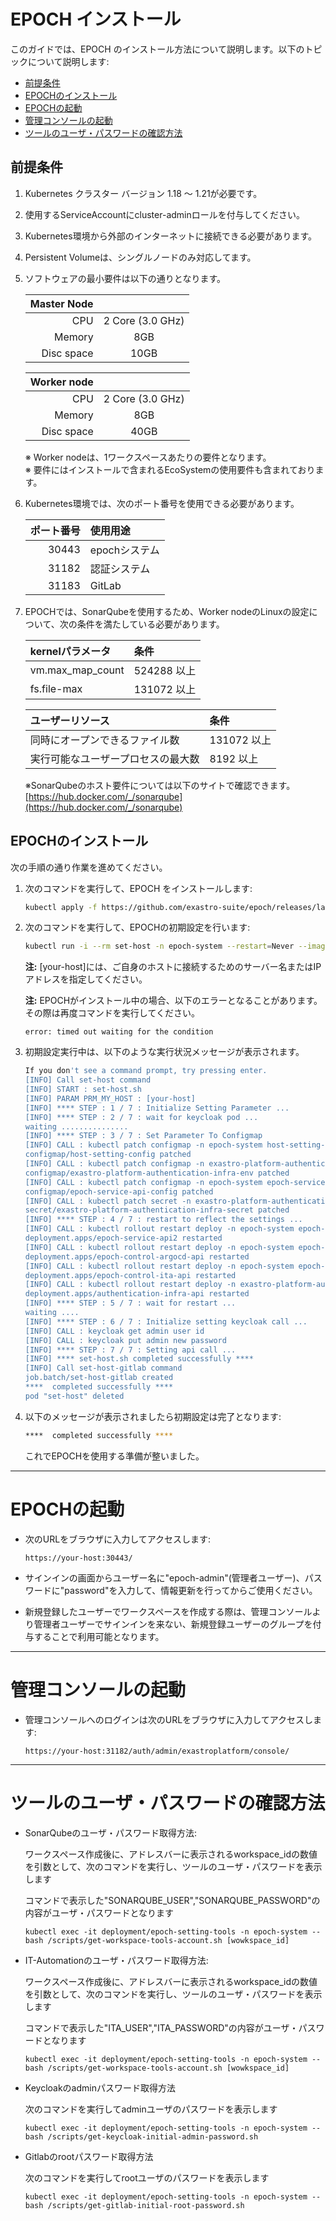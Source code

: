 # EPOCH インストール

このガイドでは、EPOCH のインストール方法について説明します。以下のトピックについて説明します:

* [前提条件](#前提条件)
* [EPOCHのインストール](#epochのインストール)
* [EPOCHの起動](#epochの起動)
* [管理コンソールの起動](#管理コンソールの起動)
* [ツールのユーザ・パスワードの確認方法](#ツールのユーザ・パスワードの確認方法)

## 前提条件

1. Kubernetes クラスター バージョン 1.18 ～ 1.21が必要です。

1. 使用するServiceAccountにcluster-adminロールを付与してください。

1. Kubernetes環境から外部のインターネットに接続できる必要があります。

1. Persistent Volumeは、シングルノードのみ対応してます。

1. ソフトウェアの最小要件は以下の通りとなります。

    |Master Node| |
    | -: | :-: |
    |CPU|2 Core (3.0 GHz)|
    |Memory|8GB|
    |Disc space|10GB|

    |Worker node| |
    | -: | :-: |
    |CPU|2 Core (3.0 GHz)|
    |Memory|8GB|
    |Disc space|40GB|

    ※ Worker nodeは、1ワークスペースあたりの要件となります。  
    ※ 要件にはインストールで含まれるEcoSystemの使用要件も含まれております。

1. Kubernetes環境では、次のポート番号を使用できる必要があります。

    |ポート番号|使用用途|
    | -: | :- |
    | 30443 | epochシステム |
    | 31182 | 認証システム |
    | 31183 | GitLab |

1. EPOCHでは、SonarQubeを使用するため、Worker nodeのLinuxの設定について、次の条件を満たしている必要があります。

    | kernelパラメータ | 条件 |
    | :- | :- |
    | vm.max_map_count | 524288 以上 |
    | fs.file-max | 131072 以上 |


    | ユーザーリソース | 条件 |
    | :- | :- |
    | 同時にオープンできるファイル数 | 131072 以上 |
    | 実行可能なユーザープロセスの最大数 | 8192 以上 |

    ※SonarQubeのホスト要件については以下のサイトで確認できます。  
    [https://hub.docker.com/_/sonarqube](https://hub.docker.com/_/sonarqube)

## EPOCHのインストール

次の手順の通り作業を進めてください。

1. 次のコマンドを実行して、EPOCH をインストールします:

    ```bash
    kubectl apply -f https://github.com/exastro-suite/epoch/releases/latest/download/epoch-install.yaml
    ```

1. 次のコマンドを実行して、EPOCHの初期設定を行います:

    ```bash
    kubectl run -i --rm set-host -n epoch-system --restart=Never --image=exastro/epoch-setting:0.3_5 --pod-running-timeout=30m -- set-host [your-host]
    ```
    **注:** [your-host]には、ご自身のホストに接続するためのサーバー名またはIPアドレスを指定してください。

    **注:** EPOCHがインストール中の場合、以下のエラーとなることがあります。その際は再度コマンドを実行してください。

    ```
    error: timed out waiting for the condition
    ```

1. 初期設定実行中は、以下のような実行状況メッセージが表示されます。

    ```bash
    If you don't see a command prompt, try pressing enter.
    [INFO] Call set-host command
    [INFO] START : set-host.sh
    [INFO] PARAM PRM_MY_HOST : [your-host]
    [INFO] **** STEP : 1 / 7 : Initialize Setting Parameter ...
    [INFO] **** STEP : 2 / 7 : wait for keycloak pod ...
    waiting ...............
    [INFO] **** STEP : 3 / 7 : Set Parameter To Configmap
    [INFO] CALL : kubectl patch configmap -n epoch-system host-setting-config
    configmap/host-setting-config patched
    [INFO] CALL : kubectl patch configmap -n exastro-platform-authentication-infra exastro-platform-authentication-infra-env
    configmap/exastro-platform-authentication-infra-env patched
    [INFO] CALL : kubectl patch configmap -n epoch-system epoch-service-api-config
    configmap/epoch-service-api-config patched
    [INFO] CALL : kubectl patch secret -n exastro-platform-authentication-infra exastro-platform-authentication-infra-secret
    secret/exastro-platform-authentication-infra-secret patched
    [INFO] **** STEP : 4 / 7 : restart to reflect the settings ...
    [INFO] CALL : kubectl rollout restart deploy -n epoch-system epoch-service-api2
    deployment.apps/epoch-service-api2 restarted
    [INFO] CALL : kubectl rollout restart deploy -n epoch-system epoch-control-argocd-api
    deployment.apps/epoch-control-argocd-api restarted
    [INFO] CALL : kubectl rollout restart deploy -n epoch-system epoch-control-ita-api
    deployment.apps/epoch-control-ita-api restarted
    [INFO] CALL : kubectl rollout restart deploy -n exastro-platform-authentication-infra authentication-infra-api
    deployment.apps/authentication-infra-api restarted
    [INFO] **** STEP : 5 / 7 : wait for restart ...
    waiting ....
    [INFO] **** STEP : 6 / 7 : Initialize setting keycloak call ...
    [INFO] CALL : keycloak get admin user id
    [INFO] CALL : keycloak put admin new password
    [INFO] **** STEP : 7 / 7 : Setting api call ...
    [INFO] **** set-host.sh completed successfully ****
    [INFO] Call set-host-gitlab command
    job.batch/set-host-gitlab created
    ****  completed successfully ****
    pod "set-host" deleted
    ```

1. 以下のメッセージが表示されましたら初期設定は完了となります:

    ```bash
    ****  completed successfully ****
    ```

    これでEPOCHを使用する準備が整いました。

---

# EPOCHの起動

- 次のURLをブラウザに入力してアクセスします:

    ```
    https://your-host:30443/
    ```

- サインインの画面からユーザー名に"epoch-admin"(管理者ユーザー)、パスワードに"password"を入力して、情報更新を行ってからご使用ください。

- 新規登録したユーザーでワークスペースを作成する際は、管理コンソールより管理者ユーザーでサインインを来ない、新規登録ユーザーのグループを付与することで利用可能となります。

---

# 管理コンソールの起動

- 管理コンソールへのログインは次のURLをブラウザに入力してアクセスします:

    ```
    https://your-host:31182/auth/admin/exastroplatform/console/
    ```

---

# ツールのユーザ・パスワードの確認方法

- SonarQubeのユーザ・パスワード取得方法:

    ワークスペース作成後に、アドレスバーに表示されるworkspace_idの数値を引数として、次のコマンドを実行し、ツールのユーザ・パスワードを表示します

    コマンドで表示した"SONARQUBE_USER","SONARQUBE_PASSWORD"の内容がユーザ・パスワードとなります

    ```shell
    kubectl exec -it deployment/epoch-setting-tools -n epoch-system -- bash /scripts/get-workspace-tools-account.sh [wowkspace_id]
    ```

- IT-Automationのユーザ・パスワード取得方法:

    ワークスペース作成後に、アドレスバーに表示されるworkspace_idの数値を引数として、次のコマンドを実行し、ツールのユーザ・パスワードを表示します

    コマンドで表示した"ITA_USER","ITA_PASSWORD"の内容がユーザ・パスワードとなります

    ```shell
    kubectl exec -it deployment/epoch-setting-tools -n epoch-system -- bash /scripts/get-workspace-tools-account.sh [wowkspace_id]
    ```

- Keycloakのadminパスワード取得方法

    次のコマンドを実行してadminユーザのパスワードを表示します

    ```shell
    kubectl exec -it deployment/epoch-setting-tools -n epoch-system -- bash /scripts/get-keycloak-initial-admin-password.sh
    ```

- Gitlabのrootパスワード取得方法

    次のコマンドを実行してrootユーザのパスワードを表示します

    ```shell
    kubectl exec -it deployment/epoch-setting-tools -n epoch-system -- bash /scripts/get-gitlab-initial-root-password.sh
    ```
